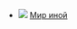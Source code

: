 * ![](/books/sf/Григорий%20Никитич%20Гребнев/Мир%20иной.jpg) [Мир иной](/books/sf/Григорий%20Никитич%20Гребнев/Мир%20иной)